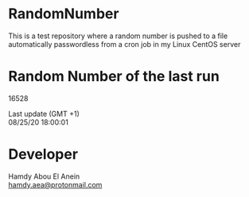 # RandomNumber    
This is a test repository where a random number is pushed to a file automatically passwordless from a cron job in my Linux CentOS server    
# Random Number of the last run   
16528
      
Last update (GMT +1)    
08/25/20 18:00:01
# Developer    
Hamdy Abou El Anein   
hamdy.aea@protonmail.com

